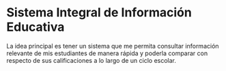 # Sistema Integral de Información Educativa

La idea principal es tener un sistema que me permita consultar información relevante de mis estudiantes de manera rápida y poderla comparar con respecto de sus calificaciones a lo largo de un ciclo escolar.
